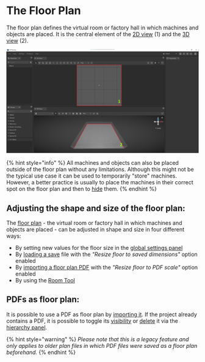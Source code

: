 # The Floor Plan

The floor plan defines the virtual room or factory hall in which machines and objects are placed. It is the central element of the [2D view](the-2d-panel.md) (1) and the [3D view](the-3d-panel.md) (2).

![](../../../.gitbook/assets/floor_plan_3d_2d.jpg)

{% hint style="info" %}
All machines and objects can also be placed outside of the floor plan without any limitations. Although this might not be the typical use case it can be used to temporarily "store" machines. However, a better practice is usually to place the machines in their correct spot on the floor plan and then to [hide](hierarchy-panel.md#hideunhide-objects) them.
{% endhint %}

## Adjusting the shape and size of the floor plan:

The [floor plan](the-floor-plan.md) - the virtual room or factory hall in which machines and objects are placed - can be adjusted in shape and size in four different ways:

* By setting new values for the floor size in the [global settings panel](settings-panel.md#global-settings)
* By [loading a save](../getting-started/loading-projects.md) file with the _"Resize floor to saved dimensions"_  option enabled
* By [importing a floor plan PDF](../getting-started/importing-pdfs.md#pdf-import-settings) with the _"Resize floor to PDF scale"_ option enabled
* By using the [Room Tool](../advanced-tools/the-room-tool.md)

## PDFs as floor plan:

It is possible to use a PDF as floor plan by [importing it](../getting-started/importing-pdfs.md). If the project already contains a PDF, it is possible to toggle its [visibility](../getting-started/pdf-visibility.md) or [delete](../getting-started/delete-pdfs.md) it via the [hierarchy panel](../user-interface/hierarchy-panel.md).

{% hint style="warning" %}
_Please note that this is a legacy feature and only applies to older plan files in which PDF files were saved as a floor plan beforehand._
{% endhint %}